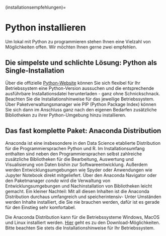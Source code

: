 (installationsempfehlungen)=
# Python installieren

Um lokal mit Python zu programmieren stehen Ihnen eine Vielzahl von Möglichkeiten offen. Wir möchten Ihnen gerne zwei empfehlen.

## Die simpelste und schlichte Lösung: Python als Single-Installation

Über die offizielle [Python-Website](https://www.python.org/downloads/) können Sie sich flexibel für Ihr Betriebssystem eine Python-Version aussuchen und die entsprechende ausführbare Installationsdatei herunterladen - ganz ohne Schnickschnack. Beachten Sie die Installationshinweise für das jeweilige Betriebssystem. Über Paketverwaltungsmanager wie PIP (Python Package Index) können Sie sich dann im Anschluss ganz nach den eigenen Bedarfen zusätzliche Bibliotheken zu ihrer Python-Umgebung hinzu installieren.

## Das fast komplette Paket: Anaconda Distribution 

Anaconda ist eine insbesondere in den Data Science etablierte Distribution für die Programmiersprachen Python und R. Im Installationsumfang enthalten sind neben den Programmiersprachen selbst zahlreiche zusätzliche Bibliotheken für die Bearbeitung, Auswertung und Visualisierung von Daten bishin zur Softwareentwicklung. Außerdem werden Entwicklungsumgebungen wie Spyder oder Anwendungen wie Jupyter Notebook direkt mitgeliefert. Über den Anaconda Navigator oder den Paketmanager *conda* wird die Verwaltung von Entwicklungsumgebungen und Nachinstallation von Bibliotheken leicht gemacht. Ein kleiner Nachteil: Mit all diesen Inhalten ist die Anaconda Distribution durchaus umfangreich und speicherintensiv- Unter Umständen werden Inhalte installiert, die Sie nie brauchen werden, dafür ist es gerade für den Einstieg sehr komfortabel.

Die Anaconda Distribution kann für die Betriebssysteme Windows, MacOS und Linux installiert werden. [Hier](https://www.anaconda.com/products/distribution) geht es zu den Download-Möglichkeiten. Bitte beachten Sie stets die Installationshinweise für Ihr Betriebssystem.